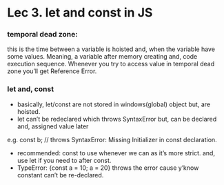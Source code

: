 # Lec 3. let and const in JS

### temporal dead zone:
this is the time between a variable is hoisted and, when the variable have some values. Meaning, a variable after memory creating and, code execution sequence. Whenever you try to access value in temporal dead zone you’ll get Reference Error. 

### let and, const
- basically, let/const are not stored in windows(global) object but, are hoisted.
- let can’t be redeclared which throws SyntaxError but, can be declared and, assigned value later

e.g. const b; // throws SyntaxError: Missing Initializer in const declaration.
- recommended: const to use whenever we can as it’s more strict. and, use let if you need to after const.
- TypeError: {const a = 10; a = 20} throws the error cause y’know constant can’t be re-declared.